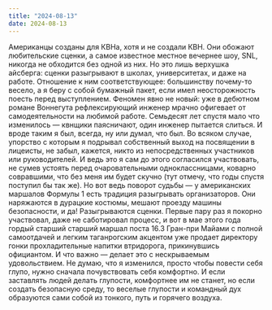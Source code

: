 ```yaml
---
title: "2024-08-13"
date: 2024-08-13
---
```

Американцы созданы для КВНа, хотя и не создали КВН.
Они обожают любительские сценки, а самое известное местное вечернее шоу, SNL, никогда не обходится без одной из них. Но это лишь верхушка айсберга: сценки разыгрывают в школах, университетах, и даже на работе. Отношение к ним соответствующее: большинству почему-то весело, а я беру с собой бумажный пакет, если имел неосторожность поесть перед выступлением. Феномен явно не новый: уже в дебютном романе Воннегута рефлексирующий инженер мрачно офигевает от самодеятельности на любимой работе. Семьдесят лет спустя мало что изменилось — квнщики паясничают, один инженер пытается слиться.
И вроде таким я был, всегда, ну или думал, что был. Во всяком случае, упорство с которым я подрывал собственный выход на посвящении в лицеисты, не забыл, кажется, никто из непосредственных участников или руководителей. И ведь это я сам до этого согласился участвовать, не сумев устоять перед очаровательными одноклассницами, коварно совравшими, что без меня им будет скучно (тут отмечу, что годы спустя поступил бы так же). Но вот ведь поворот судьбы — у американских маршалов Формулы 1 есть традиция разыгрывать организаторов. Они наряжаются в дурацкие костюмы, мешают проезду машины безопасности, и да! Разыгрываются сценки. Первые пару раз я покорно участвовал, даже не саботировал процесс, и вот в мае этого года гордый старший старший маршал поста 16.3 Гран-при Майами с полной самоотдачей и легким таганрогским акцентом уже продает директору гонки прохладительные напитки втридорога, прикинувшись официантом. И что важно — делает это с нескрываемым удовольствием.
Не думаю, что я изменился, просто чтобы повести себя глупо, нужно сначала почувствовать себя комфортно. И если заставлять людей делать глупости, комфортнее им не станет, но если создать безопасную среду, то веселые глупости и командный дух образуются сами собой из тонкого, путь и горячего воздуха.
